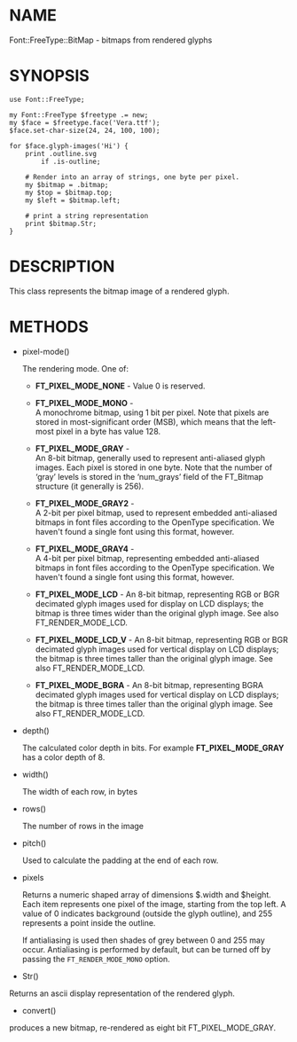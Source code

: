 # NAME

Font::FreeType::BitMap - bitmaps from rendered glyphs

# SYNOPSIS

    use Font::FreeType;

    my Font::FreeType $freetype .= new;
    my $face = $freetype.face('Vera.ttf');
    $face.set-char-size(24, 24, 100, 100);

    for $face.glyph-images('Hi') {
        print .outline.svg
            if .is-outline;

        # Render into an array of strings, one byte per pixel.
        my $bitmap = .bitmap;
        my $top = $bitmap.top;
        my $left = $bitmap.left;

        # print a string representation
        print $bitmap.Str;
    }

# DESCRIPTION

This class represents the bitmap image of a rendered glyph.


# METHODS

- pixel-mode()

  The rendering mode. One of:

  - **FT_PIXEL_MODE_NONE** -
  Value 0 is reserved.

  - **FT_PIXEL_MODE_MONO** -	
  A monochrome bitmap, using 1 bit per pixel. Note that pixels are stored in most-significant order (MSB), which means that the left-most pixel in a byte has value 128.

  - **FT_PIXEL_MODE_GRAY** -	
  An 8-bit bitmap, generally used to represent anti-aliased glyph images. Each pixel is stored in one byte. Note that the number of ‘gray’ levels is stored in the ‘num_grays’ field of the FT_Bitmap structure (it generally is 256).

  - **FT_PIXEL_MODE_GRAY2** -	
  A 2-bit per pixel bitmap, used to represent embedded anti-aliased bitmaps in font files according to the OpenType specification. We haven't found a single font using this format, however.

  - **FT_PIXEL_MODE_GRAY4** -	
  A 4-bit per pixel bitmap, representing embedded anti-aliased bitmaps in font files according to the OpenType specification. We haven't found a single font using this format, however.
      
  - **FT_PIXEL_MODE_LCD** -
  An 8-bit bitmap, representing RGB or BGR decimated glyph images used for display on LCD displays; the bitmap is three times wider than the original glyph image. See also FT_RENDER_MODE_LCD.

  - **FT_PIXEL_MODE_LCD_V** -
  An 8-bit bitmap, representing RGB or BGR decimated glyph images used for vertical display on LCD displays; the bitmap is three times taller than the original glyph image. See also FT_RENDER_MODE_LCD.

  - **FT_PIXEL_MODE_BGRA** -
  An 8-bit bitmap, representing BGRA decimated glyph images used for vertical display on LCD displays; the bitmap is three times taller than the original glyph image. See also FT_RENDER_MODE_LCD.

- depth()

  The calculated color depth in bits. For example **FT_PIXEL_MODE_GRAY** has a color depth of 8.

- width()

  The width of each row, in bytes

- rows()

  The number of rows in the image

- pitch()

  Used to calculate the padding at the end of each row.

- pixels

    Returns a numeric shaped array of dimensions $.width and $height.
    Each item represents one pixel of the image, starting from the
    top left.  A value of 0 indicates background (outside the
    glyph outline), and 255 represents a point inside the outline.

    If antialiasing is used then shades of grey between 0 and 255 may occur.
    Antialiasing is performed by default, but can be turned off by passing
    the `FT_RENDER_MODE_MONO` option.

- Str()

Returns an ascii display representation of the rendered glyph.

- convert()

produces a new bitmap, re-rendered as eight bit FT_PIXEL_MODE_GRAY.

